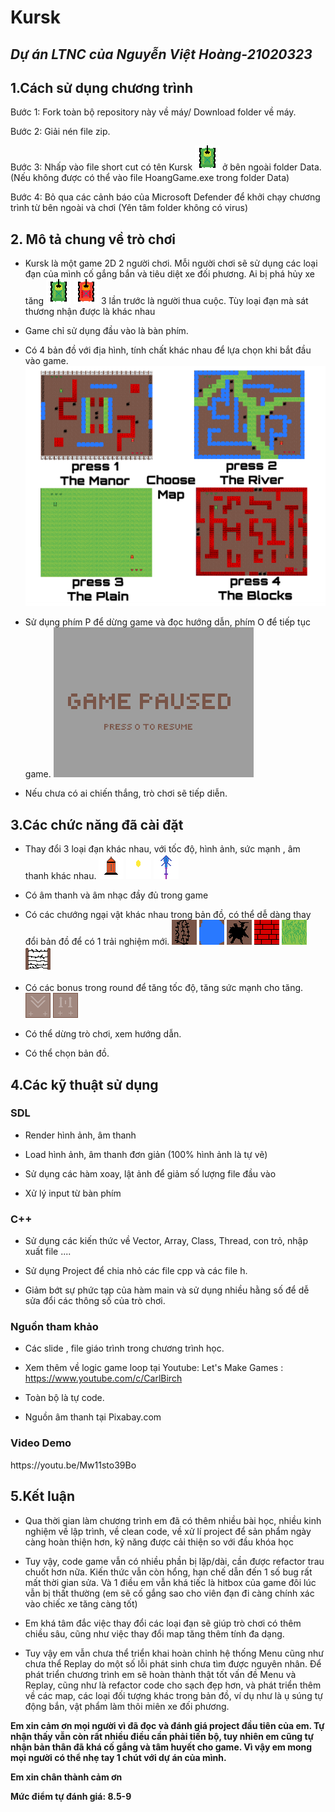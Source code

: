 # Kursk
<h2><i>Dự án LTNC của Nguyễn Việt Hoàng-21020323</i><h2>
<h2> 1.Cách sử dụng chương trình</h2>
  
  Bước 1: Fork toàn bộ repository này về máy/ Download folder về máy.
  
  Bước 2: Giải nén file zip.
  
  Bước 3: Nhấp vào file short cut có tên Kursk ![This is an image](Data/Assets/image/tankp1.png) ở bên ngoài folder Data.(Nếu không được có thể vào file HoangGame.exe trong folder Data)
  
  Bước 4: Bỏ qua các cảnh báo của Microsoft Defender để khởi chạy chương trình từ bên ngoài và chơi (Yên tâm folder không có virus)
  
 <h2> 2. Mô tả chung về trò chơi</h2>
 
  - Kursk là một game 2D 2 người chơi. Mỗi người chơi sẽ sử dụng các loại đạn của mình cố gắng bắn và tiêu diệt xe đối phương. Ai bị phá hủy xe tăng ![This is an image](Data/Assets/image/tankp1.png) ![This is an image](Data/Assets/image/tankp2.png) 3 lần trước là người thua cuộc. Tùy loại đạn mà sát thương nhận được là khác nhau
 
  - Game chỉ sử dụng đầu vào là bàn phím.
  
  - Có 4 bản đồ với địa hình, tính chất khác nhau để lựa chọn khi bắt đầu vào game.![This is an image](Data/Assets/image/choosemap.png)
  
  - Sử dụng phím P để dừng game và đọc hướng dẫn, phím O để tiếp tục game.
  ![This is an image](Data/Assets/image/paused.png)
  
  - Nếu chưa có ai chiến thắng, trò chơi sẽ tiếp diễn.
  
  <h2> 3.Các chức năng đã cài đặt</h2>
  
  - Thay đổi 3 loại đạn khác nhau, với tốc độ, hình ảnh, sức mạnh , âm thanh khác nhau.
  ![This is an image](Data/Assets/image/shell.png) ![This is an image](Data/Assets/image/shell2.png) ![This is an image](Data/Assets/image/shell3.png)
  
  - Có âm thanh và âm nhạc đầy đủ trong game
  
  - Có các chướng ngại vật khác nhau trong bản đồ, có thể dễ dàng thay đổi bản đồ để có 1 trải nghiệm mới.
  ![This is an image](Data/Assets/image/trench.png)
  ![This is an image](Data/Assets/image/water.png)
  ![This is an image](Data/Assets/image/hole.png)
  ![This is an image](Data/Assets/image/wall.png)
   ![This is an image](Data/Assets/image/grass.png)
   ![This is an image](Data/Assets/image/fence.png)
  - Có các bonus trong round để tăng tốc độ, tăng sức mạnh cho tăng.
  ![This is an image](Data/Assets/image/powerup1.png)
  ![This is an image](Data/Assets/image/powerup2.png)
  
  - Có thể dừng trò chơi, xem hướng dẫn.
  
  - Có thể chọn bản đồ.
  
   <h2> 4.Các kỹ thuật sử dụng</h2>
  
  <h3>SDL</h3>
  
  - Render hình ảnh, âm thanh
  
  - Load hình ảnh, âm thanh đơn giản (100% hình ảnh là tự vẽ)
  
  - Sử dụng các hàm xoay, lật ảnh để giảm số lượng file đầu vào
  
  - Xử lý input từ bàn phím
  
  <h3>C++</h3>
  
  - Sử dụng các kiến thức về Vector, Array, Class, Thread, con trỏ, nhập xuất file ....
  
  - Sử dụng Project để chia nhỏ các file cpp và các file h.
  
  - Giảm bớt sự phức tạp của hàm main và sử dụng nhiều hằng số để dễ sửa đổi các thông số của trò chơi. 
  
  <h3> Nguồn tham khảo </h3>
  
  - Các slide , file giáo trình trong chương trình học.
  
  - Xem thêm về logic game loop tại Youtube: Let's Make Games : https://www.youtube.com/c/CarlBirch
  
  - Toàn bộ là tự code.
  
  - Nguồn âm thanh tại Pixabay.com
  
  <h3> Video Demo</h3>
  https://youtu.be/Mw11sto39Bo
  
  <h2> 5.Kết luận</h2>
  
  - Qua thời gian làm chương trình em đã có thêm nhiều bài học, nhiều kinh nghiệm về lập trình, về clean code, về xử lí project để sản phẩm ngày càng hoàn thiện hơn, kỹ năng được cải thiện so với đầu khóa học
  
  - Tuy vậy, code game vẫn có nhiều phần bị lặp/dài, cần được refactor trau chuốt hơn nữa. Kiến thức vẫn còn hổng, hạn chế dẫn đến 1 số bug rất mất thời gian sửa. Và 1 điều em vẫn khá tiếc là hitbox của game đôi lúc vẫn bị thất thường (em sẽ cố gắng sao cho viên đạn đi càng chính xác vào chiếc xe tăng càng tốt)
  
  - Em khá tâm đắc việc thay đổi các loại đạn sẽ giúp trò chơi có thêm chiều sâu, cũng như việc thay đổi map tăng thêm tính đa dạng.
  
  - Tuy vậy em vẫn chưa thể triển khai hoàn chỉnh hệ thống Menu cũng như chưa thể Replay do một số lỗi phát sinh chưa tìm được nguyên nhân. Để phát triển chương trình em sẽ hoàn thành thật tốt vấn đề Menu và Replay, cũng như là refactor code cho sạch đẹp hơn, và phát triển thêm về các map, các loại đối tượng khác trong bản đồ, ví dụ như là ụ súng tự động bắn, vật phẩm làm thôi miên xe đối phương.
  
 <b> Em xin cảm ơn mọi người vì đã đọc và đánh giá project đầu tiên của em. Tự nhận thấy vẫn còn rất nhiều điều cần phải tiến bộ, tuy nhiên em cũng tự nhận bản thân đã khá cố gắng và tâm huyết cho game. Vì vậy em mong mọi người có thể nhẹ tay 1 chút với dự án của mình.
   
   Em xin chân thành cảm ơn
  
 Mức điểm tự đánh giá: 8.5-9 </b>
  
  
  
